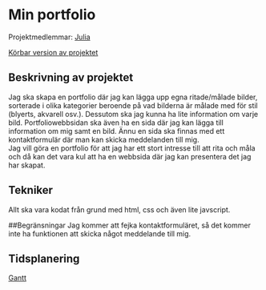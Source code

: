 
# Min portfolio

Projektmedlemmar: 
[Julia](https://github.com/jk222rp)

[Körbar version av projektet](http://jk222rp.github.io/ProjektskelettHT13/portfolio/)

## Beskrivning av projektet
Jag ska skapa en portfolio där jag kan lägga upp egna ritade/målade bilder, sorterade i olika kategorier beroende på vad bilderna är målade med för stil (blyerts, akvarell osv.). Dessutom ska jag kunna ha lite information om varje bild. Portfoliowebbsidan ska även ha en sida där jag kan lägga till information om mig samt en bild. Ännu en sida ska finnas med ett kontaktformulär där man kan skicka meddelanden till mig.
<br>Jag vill göra en portfolio för att jag har ett stort intresse till att rita och måla och då kan det vara kul att ha en webbsida där jag kan presentera det jag har skapat.

## Tekniker
Allt ska vara kodat från grund med html, css och även lite javscript.

##Begränsningar
Jag kommer att fejka kontaktformuläret, så det kommer inte ha funktionen att skicka något meddelande till mig.

## Tidsplanering
[Gantt](https://docs.google.com/spreadsheet/ccc?key=0Anhc468rdPe_dGxENTRWX3A5M1hONTZaZ0oteExYbmc#gid=0)

